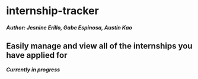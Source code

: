 # internship-tracker
##### Author: Jesnine Erillo, Gabe Espinosa, Austin Kao  
Easily manage and view all of the internships you have applied for
--- 
***Currently in progress***
